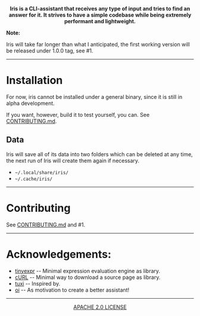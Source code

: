 <p align="center"><b>Iris is a CLI-assistant that receives any type of input and tries to find an answer for it. It strives to have a simple codebase while being extremely performant and lightweight.</b></p>

**Note:**

Iris will take far longer than what I anticipated, the first working version will be released under 1.0.0 tag, see #1.

---

# Installation

For now, iris cannot be installed under a general binary, since it is still in alpha development.

If you want, however, build it to test yourself, you can. See [CONTRIBUTING.md](/CONTRIBUTING.md).

## Data

Iris will save all of its data into two folders which can be deleted at any time, the next run of Iris will create them again if necessary.

+ `~/.local/share/iris/`
+ `~/.cache/iris/`

---

# Contributing

See [CONTRIBUTING.md](/CONTRIBUTING.md) and #1.

---

# Acknowledgements:

+ [tinyexpr](https://github.com/codeplea/tinyexpr/) -- Minimal expression evaluation engine as library.
+ [cURL](https://curl.se/) -- Minimal way to download a source page as library.
+ [tuxi](https://github.com/Bugswriter/tuxi/) -- Inspired by.
+ [oi](https://github.com/PureArtistry/oi/) -- As motivation to create a better assistant!

---

<p align="center"><a href="https://github.com/iris-cli/iris/blob/master/LICENSE">APACHE 2.0 LICENSE<a></p>

